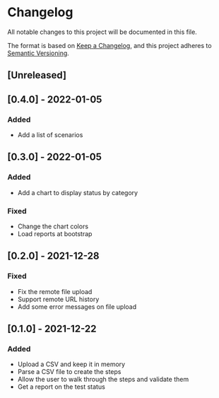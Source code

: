 # Changelog

All notable changes to this project will be documented in this file.

The format is based on [Keep a Changelog](https://keepachangelog.com/en/1.0.0/),
and this project adheres to [Semantic Versioning](https://semver.org/spec/v2.0.0.html).

## [Unreleased]

## [0.4.0] - 2022-01-05

### Added

- Add a list of scenarios

## [0.3.0] - 2022-01-05

### Added

- Add a chart to display status by category

### Fixed

- Change the chart colors
- Load reports at bootstrap

## [0.2.0] - 2021-12-28

### Fixed

- Fix the remote file upload
- Support remote URL history
- Add some error messages on file upload

## [0.1.0] - 2021-12-22

### Added

- Upload a CSV and keep it in memory
- Parse a CSV file to create the steps
- Allow the user to walk through the steps and validate them
- Get a report on the test status
